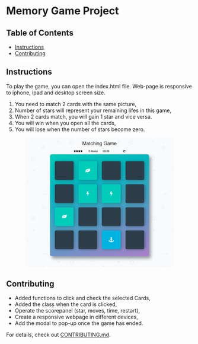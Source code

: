 # Memory Game Project

## Table of Contents

* [Instructions](#instructions)
* [Contributing](#contributing)

## Instructions

To play the game, you can open the index.html file. Web-page is responsive to iphone, ipad and desktop screen size.

1. You need to match 2 cards with the same picture,
2. Number of stars will represent your remaining lifes in this game,
3. When 2 cards match, you will gain 1 star and vice versa.
4. You will win when you open all the cards,
5. You will lose when the number of stars become zero.

<div align="center">
    <img src="/img/game.png" width="400px"</img> 
</div>


## Contributing

- Added functions to click and check the selected Cards,
- Added the class when the card is clicked,
- Operate the scorepanel (star, moves, time, restart),
- Create a responsive webpage in different devices,
- Add the modal to pop-up once the game has ended.

For details, check out [CONTRIBUTING.md](CONTRIBUTING.md).
